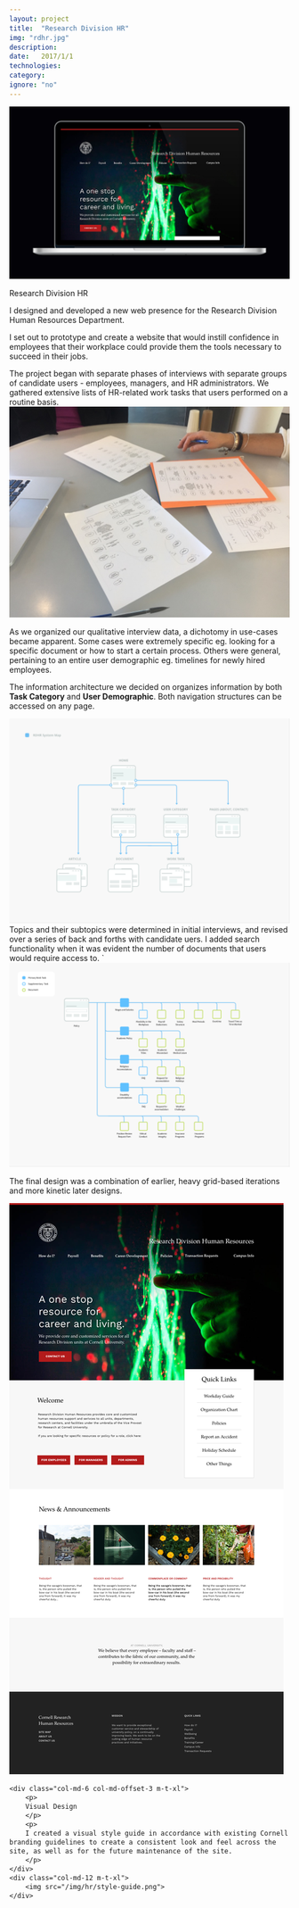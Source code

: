 ```yaml
---
layout: project
title:  "Research Division HR"
img: "rdhr.jpg"
description: 
date:   2017/1/1
technologies: 
category:
ignore: "no"
---
```

<img src="/img/hr/hr-splash.jpg">


<div class="contain-x">
<div class="row m-t-xl">
	<div class="col-md-6 col-md-offset-3">
		<p>
		Research Division HR
		</p>
		<p>
		I designed and developed a new web presence for the Research Division Human Resources Department.
		</p>
		<p>
		I set out to prototype and create a website that would instill confidence in employees that their workplace could provide them the tools necessary to succeed in their jobs.
		</p>
		<p>
		</p>The project began with separate phases of interviews with separate groups of candidate users - employees, managers, and HR administrators. We gathered extensive lists of HR-related work tasks that users performed on a routine basis.
	</div>
</div>

<div class="row m-t-xl m-b-xl">
	<div class="col-md-6 col-md-offset-3">
		<img src="/img/hr/process.jpg">
	</div>
	<div class="col-md-6 col-md-offset-3 m-t-xl">
		<p>
		As we organized our qualitative interview data, a dichotomy in use-cases became apparent. Some cases were extremely specific eg. looking for a specific document or how to start a certain process. Others were general, pertaining to an entire user demographic eg. timelines for newly hired employees.
		</p><p>
		The information architecture we decided on organizes information by both <b>Task Category</b> and <b>User Demographic</b>. Both navigation structures can be accessed on any page.
		</p>
	</div>
</div>
</div>


<img src="/img/hr/wireframe.png">


<div class="contain-x">
	<div class="row">
		<div class="col-md-6 col-md-offset-3 m-t-xl m-b-xl">
		Topics and their subtopics were determined in initial interviews, and revised over a series of back and forths with candidate uers. I added search functionality when it was evident the number of documents that users would require access to.
`		</div>
	</div>
</div>

<img src="/img/hr/wireframe2.png">

<div class="contain-x">
	<div class="row style-guide.png">
	<div class="col-md-6 col-md-offset-3  m-t-l m-b-xl">
		<p> The final design was a combination of earlier, heavy grid-based iterations and more kinetic later designs.
		</p>
	</div>
	<div class="col-md-10 col-md-offset-1">
		<img src="/img/hr/home-mock.png" class="shadow">
	</div>
		
	<div class="col-md-6 col-md-offset-3 m-t-xl">
		<p>
		Visual Design
		</p>
		<p>
		I created a visual style guide in accordance with existing Cornell branding guidelines to create a consistent look and feel across the site, as well as for the future maintenance of the site.
		</p>
	</div>
	<div class="col-md-12 m-t-xl">
		<img src="/img/hr/style-guide.png">
	</div>
	
</div>




	
</div>

